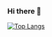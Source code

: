 ### Hi there 👋

[![Top Langs](https://github-readme-stats.vercel.app/api/top-langs/?username=fumitorious&theme=vue-dark&show_icons=true&layout=compact)](https://github.com/fumitorious/github-readme-stats)

<!--
**fumitorious/fumitorious** is a ✨ _special_ ✨ repository because its `README.md` (this file) appears on your GitHub profile.

Here are some ideas to get you started:

- 🔭 I’m currently working on ...
- 🌱 I’m currently learning ...
- 👯 I’m looking to collaborate on ...
- 🤔 I’m looking for help with ...
- 💬 Ask me about ...
- 📫 How to reach me: ...
- 😄 Pronouns: ...
- ⚡ Fun fact: ...
-->
